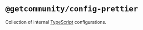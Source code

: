 # `@getcommunity/config-prettier`

Collection of internal [TypeScript](https://www.typescriptlang.org/) configurations.
